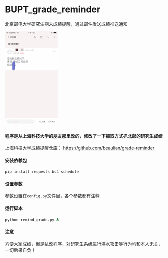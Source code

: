 # BUPT_grade_reminder
北京邮电大学研究生期末成绩提醒，通过邮件发送成绩推送通知

![image](https://github.com/Chen-Dixi/BUPT_grade_reminder/blob/master/IMG_3994766EC11E-1.jpeg)

#### 程序是从上海科技大学的朋友那里改的，修改了一下抓取方式抓北邮的研究生成绩
上海科技大学成绩提醒仓库：
https://github.com/beaulian/grade-reminder

#### 安装依赖包
```bash
pip install requests bs4 schedule 
```
#### 设置参数
参数设置在`config.py`文件里，各个参数都有注释

#### 运行脚本
```bash
python remind_grade.py &
```

#### 注意
方便大家成绩，但是乱改程序，对研究生系统进行洪水攻击等行为均和本人无关，一切后果自负！
